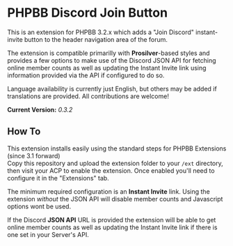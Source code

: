# PHPBB Discord Join Button 

This is an extension for PHPBB 3.2.x which adds a "Join Discord" instant-invite button to the header navigation area of the forum.  

The extension is compatible primarilly with **Prosilver**-based styles and provides a few options to make use of the Discord JSON API for fetching online member counts as well as updating the Instant Invite link using information provided via the API if configured to do so.  

Language availability is currently just English, but others may be added if translations are provided.  All contributions are welcome! 

**Current Version:** _0.3.2_  

## How To

This extension installs easily using the standard steps for PHPBB Extensions (since 3.1 forward)  
Copy this repository and upload the extension folder to your `/ext` directory, then visit your ACP to enable the extension. Once enabled you'll need to configure it in the "Extensions" tab.  

The minimum required configuration is an **Instant Invite** link. Using the extension *without* the JSON API will disable member counts and Javascript options wont be used.  

If the Discord **JSON API** URL is provided the extension will be able to get online member counts as well as updating the Instant Invite link if there is one set in your Server's API.

